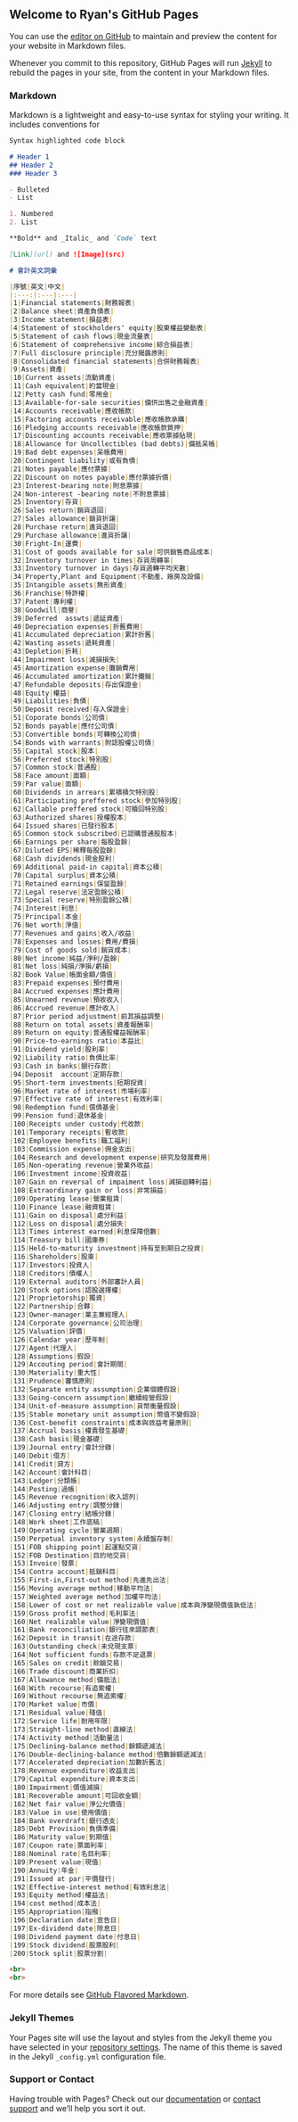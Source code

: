 ## Welcome to Ryan's GitHub Pages

You can use the [editor on GitHub](https://github.com/RyanElf/RyanElf.github.io/edit/master/index.md) to maintain and preview the content for your website in Markdown files.

Whenever you commit to this repository, GitHub Pages will run [Jekyll](https://jekyllrb.com/) to rebuild the pages in your site, from the content in your Markdown files.

### Markdown

Markdown is a lightweight and easy-to-use syntax for styling your writing. It includes conventions for

```markdown
Syntax highlighted code block

# Header 1
## Header 2
### Header 3

- Bulleted
- List

1. Numbered
2. List

**Bold** and _Italic_ and `Code` text

[Link](url) and ![Image](src)
```

```markdown
# 會計英文詞彙

|序號|英文|中文|
|:---:|:---|:---|
|1|Financial statements|財務報表|
|2|Balance sheet|資產負債表|
|3|Income statement|損益表|
|4|Statement of stockholders' equity|股東權益變動表|
|5|Statement of cash flows|現金流量表|
|6|Statement of comprehensive income|綜合損益表|
|7|Full disclosure principle|充分揭露原則|
|8|Consolidated financial statements|合併財務報表|
|9|Assets|資產|
|10|Current assets|流動資產|
|11|Cash equivalent|約當現金|
|12|Petty cash fund|零用金|
|13|Available-for-sale securities|備供出售之金融資產|
|14|Accounts receivable|應收帳款|
|15|Factoring accounts receivable|應收帳款承購|
|16|Pledging accounts receivable|應收帳款質押|
|17|Discounting accounts receivable|應收票據貼現|
|18|Allowance for Uncollectibles (bad debts)|備抵呆帳|
|19|Bad debt expenses|呆帳費用|
|20|Contingent liability|或有負債|
|21|Notes payable|應付票據|
|22|Discount on notes payable|應付票據折價|
|23|Interest-bearing note|附息票據|
|24|Non-interest -bearing note|不附息票據|
|25|Inventory|存貨|
|26|Sales return|銷貨退回|
|27|Sales allowance|銷貨折讓|
|28|Purchase return|進貨退回|
|29|Purchase allowance|進貨折讓|
|30|Fright-In|運費|
|31|Cost of goods available for sale|可供銷售商品成本|
|32|Inventory turnover in times|存貨周轉率|
|33|Inventory turnover in days|存貨週轉平均天數|
|34|Property,Plant and Equipment|不動產、廠房及設備|
|35|Intangible assets|無形資產|
|36|Franchise|特許權|
|37|Patent|專利權|
|38|Goodwill|商譽|
|39|Deferred  asswts|遞延資產|
|40|Depreciation expenses|折舊費用|
|41|Accumulated depreciation|累計折舊|
|42|Wasting assets|遞耗資產|
|43|Depletion|折耗|
|44|Impairment loss|減損損失|
|45|Amortization expense|攤銷費用|
|46|Accumulated amortization|累計攤銷|
|47|Refundable deposits|存出保證金|
|48|Equity|權益|
|49|Liabilities|負債|
|50|Deposit received|存入保證金|
|51|Coporate bonds|公司債|
|52|Bonds payable|應付公司債|
|53|Convertible bonds|可轉換公司債|
|54|Bonds with warrants|附認股權公司債|
|55|Capital stock|股本|
|56|Preferred stock|特別股|
|57|Common stock|普通股|
|58|Face amount|面額|
|59|Par value|面額|
|60|Dividends in arrears|累積積欠特別股|
|61|Participating preffered stock|參加特別股|
|62|Callable preffered stock|可贖回特別股|
|63|Authorized shares|授權股本|
|64|Issued shares|已發行股本|
|65|Common stock subscribed|已認購普通股股本|
|66|Earnings per share|每股盈餘|
|67|Diluted EPS|稀釋每股盈餘|
|68|Cash dividends|現金股利|
|69|Additional paid-in capital|資本公積|
|70|Capital surplus|資本公積|
|71|Retained earnings|保留盈餘|
|72|Legal reserve|法定盈餘公積|
|73|Special reserve|特別盈餘公積|
|74|Interest|利息|
|75|Principal|本金|
|76|Net worth|淨值|
|77|Revenues and gains|收入/收益|
|78|Expenses and losses|費用/費損|
|79|Cost of goods sold|銷貨成本|
|80|Net income|純益/淨利/盈餘|
|81|Net loss|純損/淨損/虧損|
|82|Book Value|帳面金額/價值|
|83|Prepaid expenses|預付費用|
|84|Accrued expenses|應計費用|
|85|Unearned revenue|預收收入|
|86|Accrued revenue|應計收入|
|87|Prior period adjustment|前其損益調整|
|88|Return on total assets|資產報酬率|
|89|Return on equity|普通股權益報酬率|
|90|Price-to-earnings ratio|本益比|
|91|Dividend yield|股利率|
|92|Liability ratio|負債比率|
|93|Cash in banks|銀行存款|
|94|Deposit  account|定期存款|
|95|Short-term investments|短期投資|
|96|Market rate of interest|市場利率|
|97|Effective rate of interest|有效利率|
|98|Redemption fund|償債基金|
|99|Pension fund|退休基金|
|100|Receipts under custody|代收款|
|101|Temporary receipts|暫收款|
|102|Employee benefits|職工福利|
|103|Commission expense|佣金支出|
|104|Research and development expense|研究及發展費用|
|105|Non-operating revenue|營業外收益|
|106|Investment income|投資收益|
|107|Gain on reversal of impaiment loss|減損迴轉利益|
|108|Extraordinary gain or loss|非常損益|
|109|Operating lease|營業租賃|
|110|Finance lease|融資租賃|
|111|Gain on disposal|處分利益|
|112|Loss on disposal|處分損失|
|113|Times interest earned|利息保障倍數|
|114|Treasury bill|國庫券|
|115|Held-to-maturity investment|持有至到期日之投資|
|116|Shareholders|股東|
|117|Investors|投資人|
|118|Creditors|債權人|
|119|External auditors|外部審計人員|
|120|Stock options|認股選擇權|
|121|Proprietorship|獨資|
|122|Partnership|合夥|
|123|Owner-manager|業主兼經理人|
|124|Corporate governance|公司治理|
|125|Valuation|評價|
|126|Calendar year|歷年制|
|127|Agent|代理人|
|128|Assumptions|假設|
|129|Accouting period|會計期間|
|130|Materiality|重大性|
|131|Prudence|審慎原則|
|132|Separate entity assumption|企業個體假設|
|133|Going-concern assumption|繼續經營假設|
|134|Unit-of-measure assumption|貨幣衡量假設|
|135|Stable monetary unit assumption|幣值不變假設|
|136|Cost-benefit constraints|成本與效益考量原則|
|137|Accrual basis|權責發生基礎|
|138|Cash basis|現金基礎|
|139|Journal entry|會計分錄|
|140|Debit|借方|
|141|Credit|貸方|
|142|Account|會計科目|
|143|Ledger|分類帳|
|144|Posting|過帳|
|145|Revenue recognition|收入認列|
|146|Adjusting entry|調整分錄|
|147|Closing entry|結帳分錄|
|148|Work sheet|工作底稿|
|149|Operating cycle|營業週期|
|150|Perpetual inventory system|永續盤存制|
|151|FOB shipping point|起運點交貨|
|152|FOB Destination|目的地交貨|
|153|Invoice|發票|
|154|Contra account|抵銷科目|
|155|First-in,First-out method|先進先出法|
|156|Moving average method|移動平均法|
|157|Weighted average method|加權平均法|
|158|Lower of cost or net realizable value|成本與淨變現價值孰低法|
|159|Gross profit method|毛利率法|
|160|Net realizable value|淨變現價值|
|161|Bank reconciliation|銀行往來調節表|
|162|Deposit in transit|在途存款|
|163|Outstanding check|未兌現支票|
|164|Not sufficient funds|存款不足退票|
|165|Sales on credit|賒銷交易|
|166|Trade discount|商業折扣|
|167|Allowance method|備抵法|
|168|With recourse|有追索權|
|169|Without recourse|無追索權|
|170|Market value|市價|
|171|Residual value|殘值|
|172|Service life|耐用年限|
|173|Straight-line method|直線法|
|174|Activity method|活動量法|
|175|Declining-balance method|餘額遞減法|
|176|Double-declining-balance method|倍數餘額遞減法|
|177|Accelerated depreciation|加數折舊法|
|178|Revenue expenditure|收益支出|
|179|Capital expenditure|資本支出|
|180|Impairment|價值減損|
|181|Recoverable amount|可回收金額|
|182|Net fair value|淨公允價值|
|183|Value in use|使用價值|
|184|Bank overdraft|銀行透支|
|185|Debt Provision|負債準備|
|186|Maturity value|到期值|
|187|Coupon rate|票面利率|
|188|Nominal rate|名目利率|
|189|Present value|現值|
|190|Annuity|年金|
|191|Issued at par|平價發行|
|192|Effective-interest method|有效利息法|
|193|Equity method|權益法|
|194|cost method|成本法|
|195|Appropriation|指撥|
|196|Declaration date|宣告日|
|197|Ex-dividend date|除息日|
|198|Dividend payment date|付息日|
|199|Stock dividend|股票股利|
|200|Stock split|股票分割|

<br>
<br>

```


For more details see [GitHub Flavored Markdown](https://guides.github.com/features/mastering-markdown/).

### Jekyll Themes

Your Pages site will use the layout and styles from the Jekyll theme you have selected in your [repository settings](https://github.com/RyanElf/RyanElf.github.io/settings). The name of this theme is saved in the Jekyll `_config.yml` configuration file.

### Support or Contact

Having trouble with Pages? Check out our [documentation](https://help.github.com/categories/github-pages-basics/) or [contact support](https://github.com/contact) and we’ll help you sort it out.
